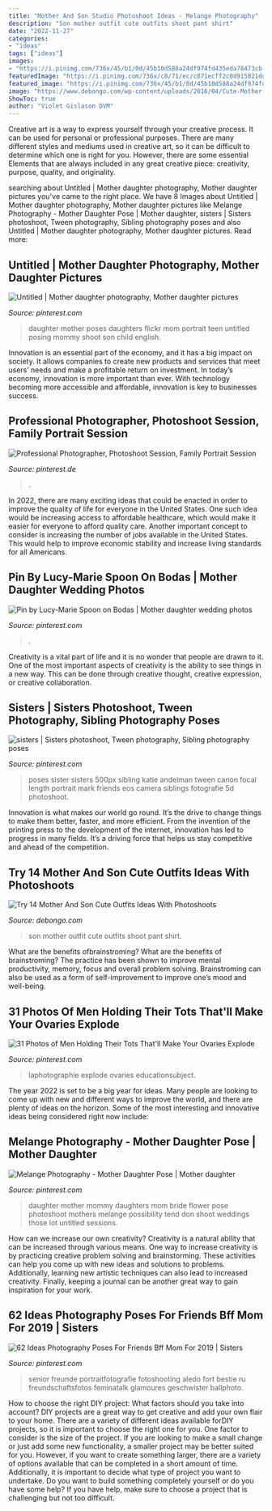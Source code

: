 ```yaml
---
title: "Mother And Son Studio Photoshoot Ideas - Melange Photography"
description: "Son mother outfit cute outfits shoot pant shirt"
date: "2022-11-27"
categories:
- "ideas"
tags: ["ideas"]
images:
- "https://i.pinimg.com/736x/45/b1/0d/45b10d588a24df974fd435eda78473cb--mother-daughter-photos-mother-daughters.jpg"
featuredImage: "https://i.pinimg.com/736x/c8/71/ec/c871ecff2c0d915821dd8403d6ed356e--mother-daughter-photography-mother-daughter-poses.jpg"
featured_image: "https://i.pinimg.com/736x/45/b1/0d/45b10d588a24df974fd435eda78473cb--mother-daughter-photos-mother-daughters.jpg"
image: "https://www.debongo.com/wp-content/uploads/2016/04/Cute-Mother-Son-Outfit-Ideas-7.jpg"
ShowToc: true
author: "Violet Gislason DVM"
---
```



Creative art is a way to express yourself through your creative process. It can be used for personal or professional purposes. There are many different styles and mediums used in creative art, so it can be difficult to determine which one is right for you. However, there are some essential Elements that are always included in any great creative piece: creativity, purpose, quality, and originality.

	

		
searching about Untitled | Mother daughter photography, Mother daughter pictures you've came to the right place. We have 8 Images about Untitled | Mother daughter photography, Mother daughter pictures like Melange Photography - Mother Daughter Pose | Mother daughter, sisters | Sisters photoshoot, Tween photography, Sibling photography poses and also Untitled | Mother daughter photography, Mother daughter pictures. Read more:
		
    
## Untitled | Mother Daughter Photography, Mother Daughter Pictures

<img loading=lazy src="https://i.pinimg.com/736x/c8/71/ec/c871ecff2c0d915821dd8403d6ed356e--mother-daughter-photography-mother-daughter-poses.jpg" onerror="this.onerror=null;this.src='https://tse2.mm.bing.net/th?id=OIP.jx5KWW1T6ccT4XoDBuLsqwHaLG&amp;pid=15.1';" alt="Untitled | Mother daughter photography, Mother daughter pictures">

_Source: pinterest.com_

>daughter mother poses daughters flickr mom portrait teen untitled posing mommy shoot son child english. 

	

Innovation is an essential part of the economy, and it has a big impact on society. It allows companies to create new products and services that meet users’ needs and make a profitable return on investment. In today’s economy, innovation is more important than ever. With technology becoming more accessible and affordable, innovation is key to businesses success.

    
## Professional Photographer, Photoshoot Session, Family Portrait Session

<img loading=lazy src="https://i.pinimg.com/736x/2d/b8/ab/2db8ab63c8e3c21607e1ad1eb2700f77.jpg" onerror="this.onerror=null;this.src='https://tse2.mm.bing.net/th?id=OIP.EHKpPXnOV5dvgspR2ZutAAHaNK&amp;pid=15.1';" alt="Professional Photographer, Photoshoot Session, Family Portrait Session">

_Source: pinterest.de_

>. 

	

In 2022, there are many exciting ideas that could be enacted in order to improve the quality of life for everyone in the United States. One such idea would be increasing access to affordable healthcare, which would make it easier for everyone to afford quality care. Another important concept to consider is increasing the number of jobs available in the United States. This would help to improve economic stability and increase living standards for all Americans.

    
## Pin By Lucy-Marie Spoon On Bodas | Mother Daughter Wedding Photos

<img loading=lazy src="https://i.pinimg.com/736x/45/b1/0d/45b10d588a24df974fd435eda78473cb--mother-daughter-photos-mother-daughters.jpg" onerror="this.onerror=null;this.src='https://tse1.mm.bing.net/th?id=OIP.9FJSxrj21xmYTqay96ALmwDKEs&amp;pid=15.1';" alt="Pin by Lucy-Marie Spoon on Bodas | Mother daughter wedding photos">

_Source: pinterest.com_

>. 

	

Creativity is a vital part of life and it is no wonder that people are drawn to it. One of the most important aspects of creativity is the ability to see things in a new way. This can be done through creative thought, creative expression, or creative collaboration.

    
## Sisters | Sisters Photoshoot, Tween Photography, Sibling Photography Poses

<img loading=lazy src="https://i.pinimg.com/736x/c1/63/ab/c163ab39e3a5d2843be66b02b32ca775--sister-photography-poses-fairy-photography.jpg" onerror="this.onerror=null;this.src='https://tse2.mm.bing.net/th?id=OIP.IGJh4vtdWA6HzUNbZHy9BgHaKQ&amp;pid=15.1';" alt="sisters | Sisters photoshoot, Tween photography, Sibling photography poses">

_Source: pinterest.com_

>poses sister sisters 500px sibling katie andelman tween canon focal length portrait mark friends eos camera siblings fotografie 5d photoshoot. 

	

Innovation is what makes our world go round. It’s the drive to change things to make them better, faster, and more efficient. From the invention of the printing press to the development of the internet, innovation has led to progress in many fields. It’s a driving force that helps us stay competitive and ahead of the competition.

    
## Try 14 Mother And Son Cute Outfits Ideas With Photoshoots

<img loading=lazy src="https://www.debongo.com/wp-content/uploads/2016/04/Cute-Mother-Son-Outfit-Ideas-7.jpg" onerror="this.onerror=null;this.src='https://tse1.mm.bing.net/th?id=OIP._u3IbcTHTjOtQ-F2HxhbKAHaHa&amp;pid=15.1';" alt="Try 14 Mother And Son Cute Outfits Ideas With Photoshoots">

_Source: debongo.com_

>son mother outfit cute outfits shoot pant shirt. 

	

What are the benefits ofbrainstroming?
What are the benefits of brainstroming? The practice has been shown to improve mental productivity, memory, focus and overall problem solving. Brainstroming can also be used as a form of self-improvement to improve one’s mood and well-being.

    
## 31 Photos Of Men Holding Their Tots That&#039;ll Make Your Ovaries Explode

<img loading=lazy src="https://i.pinimg.com/originals/76/1c/78/761c78a5bb7bff2fa659ad9d3acdbc69.jpg" onerror="this.onerror=null;this.src='https://tse1.mm.bing.net/th?id=OIP.ZkIxqlWnXhJBjfp6vpOOqQHaLI&amp;pid=15.1';" alt="31 Photos of Men Holding Their Tots That&#039;ll Make Your Ovaries Explode">

_Source: pinterest.com_

>laphotographie explode ovaries educationsubject. 

	

The year 2022 is set to be a big year for ideas. Many people are looking to come up with new and different ways to improve the world, and there are plenty of ideas on the horizon. Some of the most interesting and innovative ideas being considered right now include: 

    
## Melange Photography - Mother Daughter Pose | Mother Daughter

<img loading=lazy src="https://i.pinimg.com/originals/b5/ee/5d/b5ee5dd80fe840a57e0c221f310e568f.jpg" onerror="this.onerror=null;this.src='https://tse2.mm.bing.net/th?id=OIP.0mAnj1-MubQdkPFC0-E1YQHaKf&amp;pid=15.1';" alt="Melange Photography - Mother Daughter Pose | Mother daughter">

_Source: pinterest.com_

>daughter mother mommy daughters mom bride flower pose photoshoot mothers melange possibility tend don shoot weddings those lot untitled sessions. 

	

How can we increase our own creativity?
Creativity is a natural ability that can be increased through various means. One way to increase creativity is by practicing creative problem solving and brainstorming. These activities can help you come up with new ideas and solutions to problems. Additionally, learning new artistic techniques can also lead to increased creativity. Finally, keeping a journal can be another great way to gain inspiration for your work.

    
## 62 Ideas Photography Poses For Friends Bff Mom For 2019 | Sisters

<img loading=lazy src="https://i.pinimg.com/originals/89/a7/cd/89a7cdac91e8a7974a059d5e2bfbff5c.jpg" onerror="this.onerror=null;this.src='https://tse3.mm.bing.net/th?id=OIP.PlgdDQ3Dcf_gyIdjegod1QAAAA&amp;pid=15.1';" alt="62 Ideas Photography Poses For Friends Bff Mom For 2019 | Sisters">

_Source: pinterest.com_

>senior freunde portraitfotografie fotoshooting aledo fort bestie ru freundschaftsfotos feminatalk glamoures geschwister ballphoto. 

	

How to choose the right DIY project: What factors should you take into account?
DIY projects are a great way to get creative and add your own flair to your home. There are a variety of different ideas available forDIY projects, so it is important to choose the right one for you. One factor to consider is the size of the project. If you are looking to make a small change or just add some new functionality, a smaller project may be better suited for you. However, if you want to create something larger, there are a variety of options available that can be completed in a short amount of time. Additionally, it is important to decide what type of project you want to undertake. Do you want to build something completely yourself or do you have some help? If you have help, make sure to choose a project that is challenging but not too difficult.


